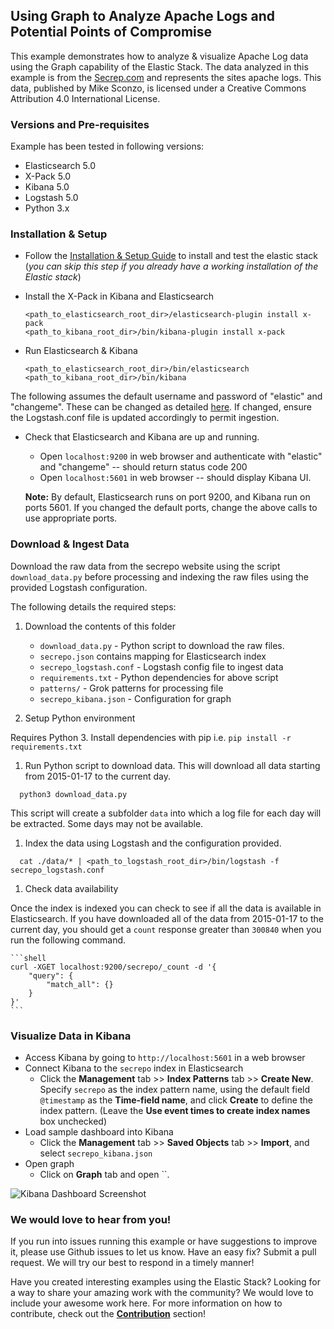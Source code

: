 ## Using Graph to Analyze Apache Logs and Potential Points of Compromise

This example demonstrates how to analyze & visualize Apache Log data using the Graph capability of the Elastic Stack. The data analyzed in this example is from the [Secrep.com](http://www.secrepo.com/) and represents the sites apache logs.
This data, published by Mike Sconzo, is licensed under a Creative Commons Attribution 4.0 International License.

### Versions and Pre-requisites

Example has been tested in following versions:

- Elasticsearch 5.0
- X-Pack 5.0
- Kibana 5.0
- Logstash 5.0
- Python 3.x

### Installation & Setup

* Follow the [Installation & Setup Guide](https://github.com/elastic/examples/blob/master/Installation%20and%20Setup.md) to install and test the elastic stack (*you can skip this step if you already have a working installation of the Elastic stack*)

* Install the X-Pack in Kibana and Elasticsearch 

  ```shell
  <path_to_elasticsearch_root_dir>/elasticsearch-plugin install x-pack
  <path_to_kibana_root_dir>/bin/kibana-plugin install x-pack
  ```

* Run Elasticsearch & Kibana

  ```shell
  <path_to_elasticsearch_root_dir>/bin/elasticsearch
  <path_to_kibana_root_dir>/bin/kibana
  ```


The following assumes the default username and password of "elastic" and "changeme".  These can be changed as detailed [here](https://www.elastic.co/guide/en/shield/current/native-realm.html).  If changed, ensure the Logstash.conf file is updated accordingly to permit ingestion.

* Check that Elasticsearch and Kibana are up and running.
  - Open `localhost:9200` in web browser and authenticate with "elastic" and "changeme" -- should return status code 200
  - Open `localhost:5601` in web browser -- should display Kibana UI.

  **Note:** By default, Elasticsearch runs on port 9200, and Kibana run on ports 5601. If you changed the default ports, change   the above calls to use appropriate ports.

### Download & Ingest Data

  Download the raw data from the secrepo website using the script `download_data.py` before processing and indexing the raw files using the provided Logstash configuration.

  The following details the required steps:
  
1. Download the contents of this folder <br>
    
    - `download_data.py` - Python script to download the raw files.
    - `secrepo.json` contains mapping for Elasticsearch index
    - `secrepo_logstash.conf` - Logstash config file to ingest data
    - `requirements.txt` - Python dependencies for above script
    - `patterns/` - Grok patterns for processing file
    - `secrepo_kibana.json` - Configuration for graph
    
1. Setup Python environment

Requires Python 3.  Install dependencies with pip i.e. `pip install -r requirements.txt`

1. Run Python script to download data. This will download all data starting from 2015-01-17 to the current day.

```
  python3 download_data.py
```
    
This script will create a subfolder `data` into which a log file for each day will be extracted.  Some days may not be available.

1. Index the data using Logstash and the configuration provided.
 
```
  cat ./data/* | <path_to_logstash_root_dir>/bin/logstash -f secrepo_logstash.conf
```
   
1. Check data availability
  
  Once the index is indexed you can check to see if all the data is available in Elasticsearch. If you have downloaded all of the data from 2015-01-17 to the current day, you should get a `count` response greater than `300840` when you run the following command.

    ```shell
    curl -XGET localhost:9200/secrepo/_count -d '{
    	"query": {
    		"match_all": {}
    	}
    }'
    ```

### Visualize Data in Kibana
  
  * Access Kibana by going to `http://localhost:5601` in a web browser
  * Connect Kibana to the `secrepo` index in Elasticsearch
      * Click the **Management** tab >> **Index Patterns** tab >> **Create New**. Specify `secrepo` as the index pattern name, using the default field `@timestamp` as the **Time-field name**, and click **Create** to define the index pattern. (Leave the **Use event times to create index names** box unchecked)
  * Load sample dashboard into Kibana
      * Click the **Management** tab >> **Saved Objects** tab >> **Import**, and select `secrepo_kibana.json`
  * Open graph
      * Click on **Graph** tab and open ``.
      
  ![Kibana Dashboard Screenshot](https://github.com/elastic/examples/blob/master/ElasticStack_graph_apache/secrepo_graph.jpg?raw=true)

### We would love to hear from you!

If you run into issues running this example or have suggestions to improve it, please use Github issues to let us know. Have an easy fix? Submit a pull request. We will try our best to respond in a timely manner!

Have you created interesting examples using the Elastic Stack? Looking for a way to share your amazing work with the community? We would love to include your awesome work here. For more information on how to contribute, check out the **[Contribution](https://github.com/elastic/examples#contributing)** section!
